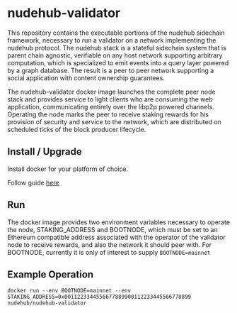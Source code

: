 # nudehub-validator

This repository contains the executable portions of the nudehub sidechain framework, necessary to run a validator on a network implementing the nudehub protocol. The nudehub stack is a stateful sidechain system that is parent chain agnostic, verifiable on any host network supporting arbitrary computation, which is specialized to emit events into a query layer powered by a graph database. The result is a peer to peer network supporting a social application with content ownership guarantees.

The nudehub-validator docker image launches the complete peer node stack and provides service to light clients who are consuming the web application, communicating entirely over the libp2p powered channels. Operating the node marks the peer to receive staking rewards for his provision of security and service to the network, which are distributed on scheduled ticks of the block producer lifecycle.

## Install / Upgrade

Install docker for your platform of choice.

Follow guide [here](https://gist.github.com/rstacruz/297fc799f094f55d062b982f7dac9e41)

## Run

The docker image provides two environment variables necessary to operate the node, STAKING_ADDRESS and BOOTNODE, which must be set to an Ethereum compatible address associated with the operator of the validator node to receive rewards, and also the network it should peer with. For BOOTNODE, currently it is only of interest to supply `BOOTNODE=mainnet`

## Example Operation

```shell
docker run --env BOOTNODE=mainnet --env STAKING_ADDRESS=0x0011223344556677889900112233445566778899 nudehub/nudehub-validator
```
